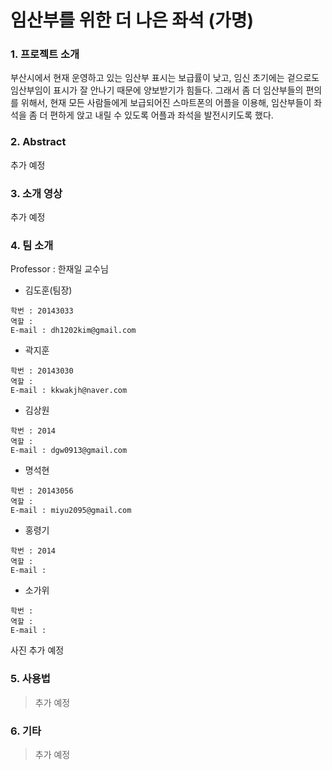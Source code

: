 # 임산부를 위한 더 나은 좌석 (가명)


### 1. 프로젝트 소개


부산시에서 현재 운영하고 있는 임산부 표시는 보급률이 낮고, 임신 초기에는 겉으로도 임산부임이 표시가 잘 안나기 때문에 양보받기가 힘들다. 
그래서 좀 더 임산부들의 편의를 위해서, 현재 모든 사람들에게 보급되어진 스마트폰의 어플을 이용해, 임산부들이 좌석을 좀 더 편하게 앉고 내릴 수 있도록 어플과 좌석을 발전시키도록 했다.


### 2. Abstract


추가 예정


### 3. 소개 영상

추가 예정

### 4. 팀 소개

Professor : 한재일 교수님

* 김도훈(팀장)  

```
학번 : 20143033
역할 : 
E-mail : dh1202kim@gmail.com
```

* 곽지훈  

```
학번 : 20143030
역할 : 
E-mail : kkwakjh@naver.com
```

* 김상원 

```
학번 : 2014 
역할 : 
E-mail : dgw0913@gmail.com
```

* 명석현  

```
학번 : 20143056 
역할 :  
E-mail : miyu2095@gmail.com
```

* 홍령기 

```
학번 : 2014  
역할 : 
E-mail : 
```

* 소가위 

```
학번 :   
역할 : 
E-mail : 
```


사진 추가 예정

### 5. 사용법

> 추가 예정

### 6. 기타

> 추가 예정
